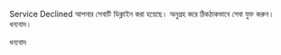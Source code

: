 Service Declined আপনার সেবাটি ডিক্লাইন করা হয়েছে। অনুগ্রহ করে ঠিকঠাকভাবে সেবা যুক্ত করুন। ধন্যবাদ।

ধন্যবাদ
